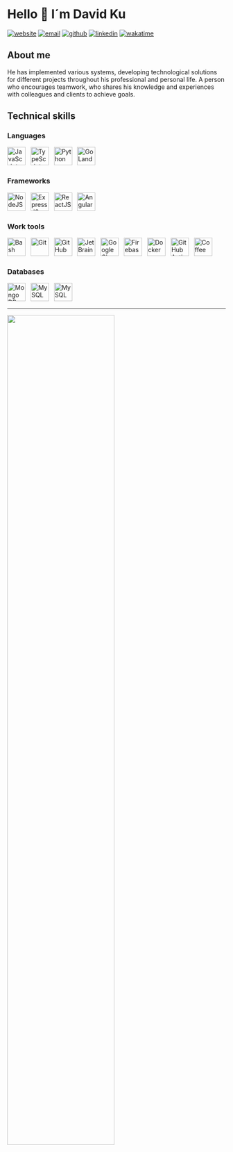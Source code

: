 # Hello 👋 I´m David Ku

[![website](https://img.shields.io/badge/WebSite-0077B5?logo=googlechrome&style=flat-square&color=gray&logoColor=white)](https://davidku.pro)
[![email](https://img.shields.io/badge/Email-0077B5?logo=gmail&style=flat-square&color=gray&logoColor=white)](mailto:hola@davidku.pro)
[![github](https://img.shields.io/badge/GitHub-0077B5?logo=github&style=flat-square&color=gray)](https://github.com/daveku)
[![linkedin](https://img.shields.io/badge/LinkedIn-0077B5?logo=linkedin&style=flat-square&color=gray)](https://www.linkedin.com/in/daveku/)
[![wakatime](https://wakatime.com/badge/user/55c7f3c3-3efc-4ed2-8671-7e5d8db8a308.svg?style=flat-square&color=black)](https://wakatime.com/@55c7f3c3-3efc-4ed2-8671-7e5d8db8a308)

## About me

He has implemented various systems, developing technological solutions for different projects throughout his
professional and personal life. A person who encourages teamwork, who shares his knowledge and experiences with
colleagues and clients to achieve goals.

## Technical skills

### Languages

<a href="https://developer.mozilla.org/es/docs/Web/JavaScript" target="_blank"><img width="42" height="42" alt="JavaScript" src="https://cdn.simpleicons.org/javascript"></a>
&nbsp;
<a href="https://www.typescriptlang.org/" target="_blank"><img width="42" height="42" alt="TypeScript" src="https://cdn.simpleicons.org/typescript"></a>
&nbsp;
<a href="https://www.python.org/" target="_blank"><img width="42" height="42" alt="Python" src="https://cdn.simpleicons.org/python"></a>
&nbsp;
<a href="https://go.dev/" target="_blank"><img width="42" height="42" alt="GoLand" src="https://cdn.simpleicons.org/go"></a>

### Frameworks

<a href="https://nodejs.org/" target="_blank"><img width="42" height="42" alt="NodeJS" src="https://cdn.simpleicons.org/nodedotjs"></a>
&nbsp;
<a href="https://expressjs.com/" target="_blank"><img width="42" height="42" alt="ExpressJS" src="https://cdn.simpleicons.org/express"></a>
&nbsp;
<a href="https://reactjs.org/" target="_blank"><img width="42" height="42" alt="ReactJS" src="https://cdn.simpleicons.org/react"></a>
&nbsp;
<a href="https://angular.io/" target="_blank"><img width="42" height="42" alt="Angular" src="https://cdn.simpleicons.org/angular"></a>

### Work tools

<a href="https://www.gnu.org/software/bash/" target="_blank"><img width="42" height="42" alt="Bash" src="https://cdn.simpleicons.org/gnubash"></a>
&nbsp;
<a href="https://git-scm.com/" target="_blank"><img width="42" height="42" alt="Git" src="https://cdn.simpleicons.org/git"></a>
&nbsp;
<a href="https://github.com/" target="_blank"><img width="42" height="42" alt="GitHub" src="https://cdn.simpleicons.org/github"></a>
&nbsp;
<a href="https://www.jetbrains.com/" target="_blank"><img width="42" height="42" alt="JetBrains" src="https://cdn.simpleicons.org/jetbrains"></a>
&nbsp; <a href="https://cloud.google.com/" target="_blank"><img width="42" height="42" alt="Google Cloud" src="https://cdn.simpleicons.org/googlecloud"></a>
&nbsp;
<a href="https://firebase.google.com/" target="_blank"><img width="42" height="42" alt="Firebase" src="https://cdn.simpleicons.org/firebase"></a>
&nbsp;
<a href="https://www.docker.com/" target="_blank"><img width="42" height="42" alt="Docker" src="https://cdn.simpleicons.org/docker"></a>
&nbsp;
<a href="https://github.com/features/actions" target="_blank"><img width="42" height="42" alt="GitHub Actions" src="https://cdn.simpleicons.org/githubactions"></a>
&nbsp;
<img width="42" height="42" alt="Coffee" src="https://cdn.simpleicons.org/starbucks">

### Databases

<a href="https://www.mongodb.com/" target="_blank"><img  width="42" height="42" alt="Mongo DB" src="https://cdn.simpleicons.org/mongodb"></a>
&nbsp;
<a href="https://www.mysql.com/" target="_blank"><img  width="42" height="42" alt="MySQL" src="https://cdn.simpleicons.org/mysql"></a>
&nbsp;
<a href="https://www.postgresql.org/" target="_blank"><img  width="42" height="42" alt="MySQL" src="https://cdn.simpleicons.org/postgresql"></a>

----

<a href="https://wakatime.com/@daveku" target="_blank"><img width="70%"  align="center" src="https://wakatime.com/share/@daveku/d5fcc304-5028-4e01-8381-06b8d8dc2e38.svg"></a>
